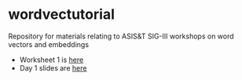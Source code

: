 # wordvectutorial
Repository for materials relating to ASIS&amp;T SIG-III workshops on word vectors and embeddings

- Worksheet 1 is [here](https://raw.githack.com/cjbarrie/wordvectutorial/main/1-embeddings.html)
- Day 1 slides are [here](https://docs.google.com/presentation/d/1S_B5E921Y-3TI4adAlbrPU-yRGAFrnz4Z-qfX079sbA/edit?usp=sharing)
